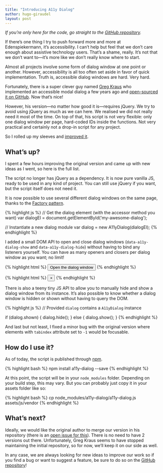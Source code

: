 ```yaml
---
title: "Introducing A11y Dialog"
author: hugo-giraudel
layout: post
---
```


*If you’re only here for the code, go straight to the [GitHub repository](https://github.com/edenspiekermann/a11y-dialog).*

If there’s one thing I try to push forward more and more at Edenspiekermann, it’s accessibility. I can’t help but feel that we don’t care enough about assistive technology users. That’s a shame, really. It’s not that we don’t want to—it’s more like we don’t really know where to start.

Almost all projects involve some form of dialog window at one point or another. However, accessibility is all too often set aside in favor of quick implementation. Truth is, accessible dialog windows are hard. Very hard.

Fortunately, there is a super clever guy named [Greg Kraus](https://github.com/gdkraus) who implemented an accessible modal dialog a few years ago and [open-sourced it on GitHub](https://github.com/gdkraus/accessible-modal-dialog). Now that’s nice!

However, his version—no matter how good it is—requires jQuery. We try to avoid using jQuery as much as we can here. We realised we did not really need it most of the time. On top of that, his script is not very flexible: only one dialog window per page, hard-coded IDs inside the functions. Not very practical and certainly not a drop-in script for any project.

So I rolled up my sleeves and [improved it](https://github.com/edenspiekermann/a11y-dialog).

## What’s up?

I spent a few hours improving the original version and came up with new ideas as I went, so here is the full list.

The script no longer has jQuery as a dependency. It is now pure vanilla JS, ready to be used in any kind of project. You can still use jQuery if you want, but the script itself does not need it.

It is now possible to use several different dialog windows on the same page, thanks to the [Factory pattern](https://addyosmani.com/resources/essentialjsdesignpatterns/book/#factorypatternjavascript).

{% highlight js %}
// Get the dialog element (with the accessor method you want)
var dialogEl = document.getElementById('my-awesome-dialog');

// Instantiate a new dialog module
var dialog = new A11yDialog(dialogEl);
{% endhighlight %}

I added a small DOM API to open and close dialog windows (`data-a11y-dialog-show` and `data-a11y-dialog-hide`) without having to bind any listeners yourself. You can have as many openers and closers per dialog window as you want; no limit!

{% highlight html %}
<button data-a11y-dialog-show="my-awesome-dialog" type="button">
  Open the dialog window
</button>
{% endhighlight %}

{% highlight html %}
<button data-a11y-dialog-hide type="button" title="Close the dialog windows">
  &times;
</button>
{% endhighlight %}

There is also a teeny tiny JS API to allow you to manually hide and show a dialog window from its instance. It’s also possible to know whether a dialog window is hidden or shown without having to query the DOM.

{% highlight js %}
// Provided `dialog` contains a `A11yDialog` instance

if (dialog.shown) {
  dialog.hide();
} else {
  dialog.show();
}
{% endhighlight %}

And last but not least, I fixed a minor bug with the original version where elements with `tabindex` attribute set to `-1` would be focusable.

## How do I use it?

As of today, the script is published through [npm](https://www.npmjs.com/package/a11y-dialog). 

{% highlight bash %}
npm install a11y-dialog --save
{% endhighlight %}

At this point, the script will be in your `node_modules` folder. Depending on your build step, this may vary. But you can probably just copy it in your assets folder like so:

{% highlight bash %}
cp node_modules/a11y-dialog/a11y-dialog.js assets/js/vendor
{% endhighlight %}

## What’s next?

Ideally, we would like the original author to merge our version in his repository (there is an [open issue for this](https://github.com/gdkraus/accessible-modal-dialog/issues/11)). There is no need to have 2 versions out there. Unfortunately, Greg Kraus seems to have stopped maintaining the initial repository, so for now, we’ll keep it on our side as well.

In any case, we are always looking for new ideas to improve our work so if you find a bug or want to suggest a feature, be sure to do so on the [GitHub repository](https://github.com/edenspiekermann/a11y-dialog)!
